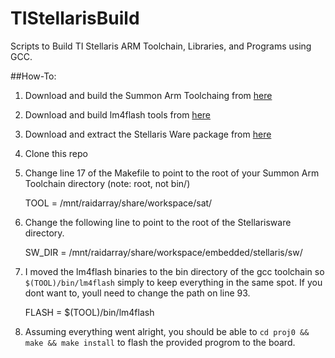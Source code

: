 TIStellarisBuild
================

Scripts to Build TI Stellaris ARM Toolchain, Libraries, and Programs using GCC.

##How-To:
1. Download and build the Summon Arm Toolchaing from [here][sat]
2. Download and build lm4flash tools from [here][lm4]
3. Download and extract the Stellaris Ware package from [here][sw]

4. Clone this repo
5. Change line 17 of the Makefile to point to the root of your Summon Arm Toolchain directory (note: root, not bin/)

    TOOL        = /mnt/raidarray/share/workspace/sat/

6. Change the following line to point to the root of the Stellarisware directory.

    SW_DIR      = /mnt/raidarray/share/workspace/embedded/stellaris/sw/

7. I moved the lm4flash binaries to the bin directory of the gcc toolchain so `$(TOOL)/bin/lm4flash` simply to keep everything in the same spot.  If you dont want to, youll need to change the path on line 93.

    FLASH       = $(TOOL)/bin/lm4flash

8. Assuming everything went alright, you should be able to `cd proj0 && make && make install` to flash the provided progrom to the board.




[sat]:   https://github.com/esden/summon-arm-toolchain  "summon-arm-toolchain"
[lm4]:   https://github.com/utzig/lm4tools "lm4tools"
[sw]:    http://www.ti.com/tool/sw-ek-lm4f120xl "Stellaris Ware Download, pn: SW-EK-LM4F120XL"
